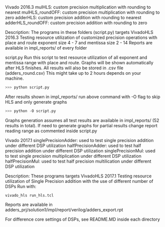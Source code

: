 Vivado 2016.3
mulHLS: custom precision multiplication with rounding to nearest
mulHLS_roundOFF: custom precision multiplication with rounding to zero
adderHLS: custom precision addition with rounding to nearest
adderHLS_roundOFF: custom precision addition with rounding to zero

Description:
The programs in these folders (script.py) targets VivadoHLS 2016.3
Testing resource utilization of customized precision operations with place and route exponent size 4 - 7 and mentissa size 2 - 14
Reports are available in impl_reports/ of every folder

script.py
Run this script to test resource utilization of all exponent and mentissa range with place and route.
Graphs will be shown automatically after HLS finishes.
All results will also be stored in .csv file (adders_round.csv)
This might take up to 2 hours depends on your machine.

```python
>>> python script.py
```

After results shown in impl_reports/ run above command with -O flag to skip HLS and only generate graphs

```python
>>> python -O script.py
```

Graphs generation assumes all test results are available in impl_reports/ (52 results in total).
If need to generate graphs for partial results change report reading range as commented inside script.py 



Vivado 2017.1
singlePrecisionAdder: used to test single precision addition under different DSP utilization
halfPrecisionAdder: used to test half precision addition under different DSP utilization
singlePrecisionMul: used to test single precision multiplication under different DSP utilization
halfPrecisionMul: used to test half precision multilication under different DSP utilization

Description:
These programs targets VivadoHLS 2017.1
Testing resource utilization of Single Precision addition with the use of different number of DSPs
Run with:
```
vivado_hls run_hls.tcl
```
Reports are available in adders_prj/solution1/impl/report/verilog/adders_export.rpt

For difference core settings of DSPs, see README.MD inside each directory

